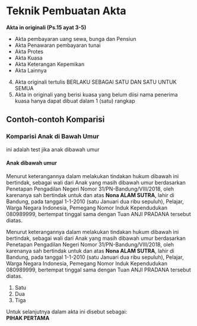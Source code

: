 # Teknik Pembuatan Akta

__Akta in originali (Ps.15 ayat 3-5)__
- Akta pembayaran uang sewa, bunga dan Pensiun
- Akta Penawaran pembayaran tunai
- Akta Protes
- Akta Kuasa
- Akta Keterangan Kepemikan
- Akta Lainnya
4. Akta originali tertulis BERLAKU SEBAGAI SATU DAN SATU UNTUK SEMUA
5. Akta in originali yang berisi kuasa yang belum diisi nama penerima kuasa hanya dapat dibuat dalam 1 (satu) rangkap

## Contoh-contoh Komparisi

### Komparisi Anak di Bawah Umur

ini adalah test jika anak dibawah umur

<AktaText>

  #### Anak dibawah umur

  Menurut keterangannya dalam melakukan tindakan hukum dibawah ini bertindak, sebagai wali dari Anak yang masih dibawah umur berdasarkan Penetapan Pengadilan Negeri Nomor 31/PN-Bandung/VIII/2018, oleh karenanya sah bertindak untuk dan atas __Nona ALAM SUTRA__, lahir di Bandung, pada tanggal 1-1-2010 (satu Januari dua ribu sepuluh), Pelajar, Warga Negara Indonesia, Pemegang Nomor Induk Kependudukan 080989999, bertempat tinggal sama dengan Tuan ANJI PRADANA tersebut diatas.

  Menurut keterangannya dalam melakukan tindakan hukum dibawah ini bertindak, sebagai wali dari Anak yang masih dibawah umur berdasarkan Penetapan Pengadilan Negeri Nomor 31/PN-Bandung/VIII/2018, oleh karenanya sah bertindak untuk dan atas __Nona ALAM SUTRA__, lahir di Bandung, pada tanggal 1-1-2010 (satu Januari dua ribu sepuluh), Pelajar, Warga Negara Indonesia, Pemegang Nomor Induk Kependudukan 080989999, bertempat tinggal sama dengan Tuan ANJI PRADANA tersebut diatas.

  1. Satu
  2. Dua
  3. Tiga

  Untuk selanjutnya dalam akta ini disebut sebagai: \
  __PIHAK PERTAMA__

</AktaText>
